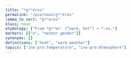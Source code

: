 ```yaml
---
title: "*gʷʰéros"
permalink: "/pie/noun/gʷʰéros"
lemma_to_sort: "gʷʰeros"
klass: noun
etymology: ["From *gʷʰer- (“warm, hot”) +‎ *-os."]
markers: [["n", "neuter gender"]]
synonyms: []
definitions: ["heat", "warm weather"]
topics: ["ine-pro:Temperature", "ine-pro:Atmosphere"]
---
```


